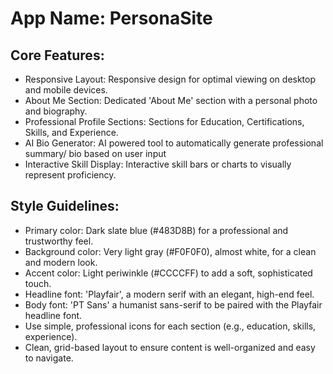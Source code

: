 # **App Name**: PersonaSite

## Core Features:

- Responsive Layout: Responsive design for optimal viewing on desktop and mobile devices.
- About Me Section: Dedicated 'About Me' section with a personal photo and biography.
- Professional Profile Sections: Sections for Education, Certifications, Skills, and Experience.
- AI Bio Generator: AI powered tool to automatically generate professional summary/ bio based on user input
- Interactive Skill Display: Interactive skill bars or charts to visually represent proficiency.

## Style Guidelines:

- Primary color: Dark slate blue (#483D8B) for a professional and trustworthy feel.
- Background color: Very light gray (#F0F0F0), almost white, for a clean and modern look.
- Accent color: Light periwinkle (#CCCCFF) to add a soft, sophisticated touch.
- Headline font: 'Playfair', a modern serif with an elegant, high-end feel.
- Body font: 'PT Sans' a humanist sans-serif to be paired with the Playfair headline font. 
- Use simple, professional icons for each section (e.g., education, skills, experience).
- Clean, grid-based layout to ensure content is well-organized and easy to navigate.